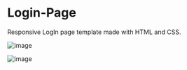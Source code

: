 # Login-Page

Responsive LogIn page template made with HTML and CSS.

![image](https://user-images.githubusercontent.com/77387745/133723086-6302fea6-60cf-4330-8748-fc1c2658fd5b.png)

![image](https://user-images.githubusercontent.com/77387745/133723102-bb3822ef-de1d-4189-a7e6-5841885bb642.png)
